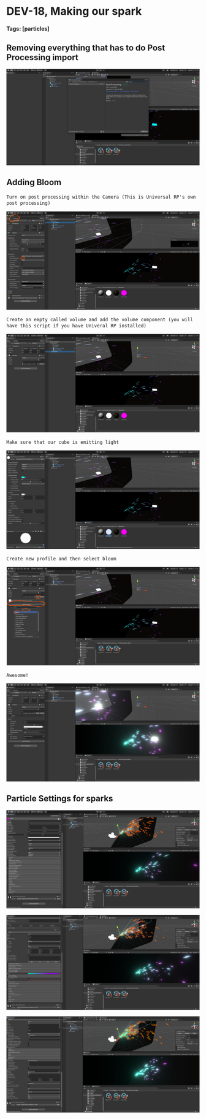 # DEV-18, Making our spark
#### Tags: [particles]

## Removing everything that has to do Post Processing import

![](../images/DEV-18/DEV-18-A.png)

## Adding Bloom

    Turn on post processing within the Camera (This is Universal RP's own post processing)

![](../images/DEV-18/DEV-18-B.png)

    Create an empty called volume and add the volume component (you will have this script if you have Univeral RP installed)

![](../images/DEV-18/DEV-18-C.png)

    Make sure that our cube is emitting light

![](../images/DEV-18/DEV-18-D.png)

    Create new profile and then select bloom

![](../images/DEV-18/DEV-18-F.png)  

    Awesome!

![](../images/DEV-18/DEV-18-E.png)  

## Particle Settings for sparks

![](../images/DEV-18/DEV-18-G.png) 

![](../images/DEV-18/DEV-18-H.png) 

![](../images/DEV-18/DEV-18-I.png) 